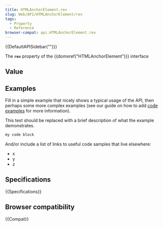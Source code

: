 ```yaml
---
title: HTMLAnchorElement.rev
slug: Web/API/HTMLAnchorElement/rev
tags:
  - Property
  - Reference
browser-compat: api.HTMLAnchorElement.rev
---
```

{{DefaultAPISidebar("")}}

The **`rev`** property of the {{domxref("HTMLAnchorElement")}} interface 

## Value



## Examples

Fill in a simple example that nicely shows a typical usage of the API, then perhaps some more complex examples (see our guide on how to add [code examples](/en-US/docs/MDN/Contribute/Structures/Code_examples) for more information).

This text should be replaced with a brief description of what the example demonstrates.

```js
my code block
```

And/or include a list of links to useful code samples that live elsewhere:

*   x
*   y
*   z

## Specifications

{{Specifications}}

## Browser compatibility

{{Compat}}


